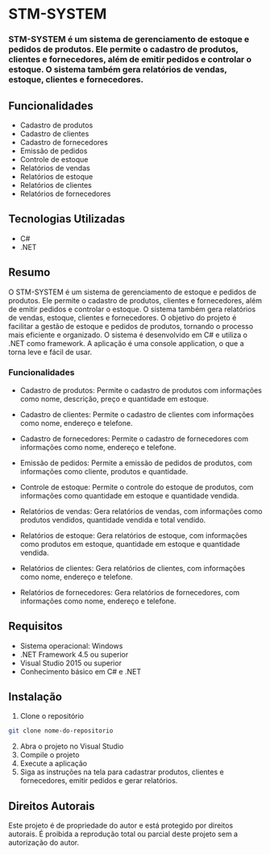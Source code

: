 # STM-SYSTEM

### STM-SYSTEM é um sistema de gerenciamento de estoque e pedidos de produtos. Ele permite o cadastro de produtos, clientes e fornecedores, além de emitir pedidos e controlar o estoque. O sistema também gera relatórios de vendas, estoque, clientes e fornecedores.

## Funcionalidades
- Cadastro de produtos
- Cadastro de clientes
- Cadastro de fornecedores
- Emissão de pedidos
- Controle de estoque
- Relatórios de vendas
- Relatórios de estoque
- Relatórios de clientes
- Relatórios de fornecedores

## Tecnologias Utilizadas
- C#
- .NET

## Resumo
O STM-SYSTEM é um sistema de gerenciamento de estoque e pedidos de produtos. Ele permite o cadastro de produtos, clientes e fornecedores, além de emitir pedidos e controlar o estoque. O sistema também gera relatórios de vendas, estoque, clientes e fornecedores.
O objetivo do projeto é facilitar a gestão de estoque e pedidos de produtos, tornando o processo mais eficiente e organizado.
O sistema é desenvolvido em C# e utiliza o .NET como framework. A aplicação é uma console application, o que a torna leve e fácil de usar.

### Funcionalidades
- Cadastro de produtos: Permite o cadastro de produtos com informações como nome, descrição, preço e quantidade em estoque.

- Cadastro de clientes: Permite o cadastro de clientes com informações como nome, endereço e telefone.

- Cadastro de fornecedores: Permite o cadastro de fornecedores com informações como nome, endereço e telefone.

- Emissão de pedidos: Permite a emissão de pedidos de produtos, com informações como cliente, produtos e quantidade.

- Controle de estoque: Permite o controle do estoque de produtos, com informações como quantidade em estoque e quantidade vendida.

- Relatórios de vendas: Gera relatórios de vendas, com informações como produtos vendidos, quantidade vendida e total vendido.

- Relatórios de estoque: Gera relatórios de estoque, com informações como produtos em estoque, quantidade em estoque e quantidade vendida.

- Relatórios de clientes: Gera relatórios de clientes, com informações como nome, endereço e telefone.

- Relatórios de fornecedores: Gera relatórios de fornecedores, com informações como nome, endereço e telefone.

## Requisitos
- Sistema operacional: Windows
- .NET Framework 4.5 ou superior
- Visual Studio 2015 ou superior
- Conhecimento básico em C# e .NET

## Instalação
1. Clone o repositório
```bash
git clone nome-do-repositorio
```
2. Abra o projeto no Visual Studio
3. Compile o projeto
4. Execute a aplicação
5. Siga as instruções na tela para cadastrar produtos, clientes e fornecedores, emitir pedidos e gerar relatórios.

## Direitos Autorais
Este projeto é de propriedade do autor e está protegido por direitos autorais. É proibida a reprodução total ou parcial deste projeto sem a autorização do autor.

